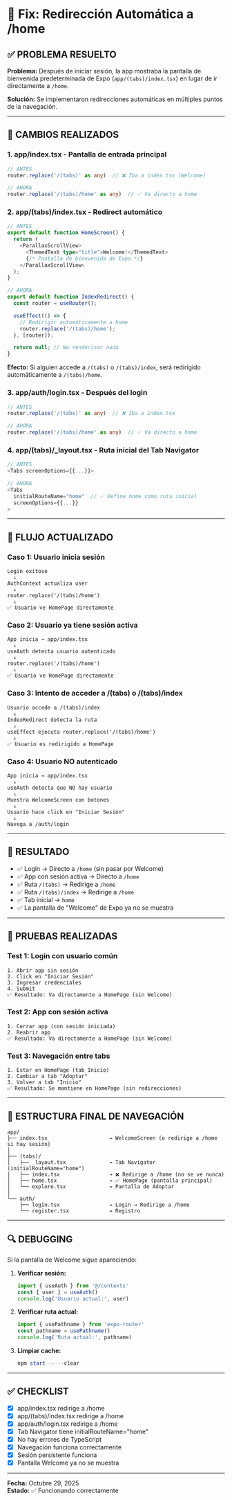 # 🔧 Fix: Redirección Automática a /home

## ✅ PROBLEMA RESUELTO

**Problema:** Después de iniciar sesión, la app mostraba la pantalla de bienvenida predeterminada de Expo (`app/(tabs)/index.tsx`) en lugar de ir directamente a `/home`.

**Solución:** Se implementaron redirecciones automáticas en múltiples puntos de la navegación.

---

## 📝 CAMBIOS REALIZADOS

### 1. **app/index.tsx** - Pantalla de entrada principal
```typescript
// ANTES
router.replace('/(tabs)' as any)  // ❌ Iba a index.tsx (Welcome)

// AHORA
router.replace('/(tabs)/home' as any)  // ✅ Va directo a home
```

### 2. **app/(tabs)/index.tsx** - Redirect automático
```typescript
// ANTES
export default function HomeScreen() {
  return (
    <ParallaxScrollView>
      <ThemedText type="title">Welcome!</ThemedText>
      {/* Pantalla de bienvenida de Expo */}
    </ParallaxScrollView>
  );
}

// AHORA
export default function IndexRedirect() {
  const router = useRouter();

  useEffect(() => {
    // Redirigir automáticamente a home
    router.replace('/(tabs)/home');
  }, [router]);

  return null; // No renderizar nada
}
```
**Efecto:** Si alguien accede a `/(tabs)` o `/(tabs)/index`, será redirigido automáticamente a `/(tabs)/home`.

### 3. **app/auth/login.tsx** - Después del login
```typescript
// ANTES
router.replace('/(tabs)' as any)  // ❌ Iba a index.tsx

// AHORA
router.replace('/(tabs)/home' as any)  // ✅ Va directo a home
```

### 4. **app/(tabs)/_layout.tsx** - Ruta inicial del Tab Navigator
```typescript
// ANTES
<Tabs screenOptions={{...}}>

// AHORA
<Tabs
  initialRouteName="home"  // ✅ Define home como ruta inicial
  screenOptions={{...}}
>
```

---

## 🔄 FLUJO ACTUALIZADO

### Caso 1: Usuario inicia sesión
```
Login exitoso
  ↓
AuthContext actualiza user
  ↓
router.replace('/(tabs)/home')
  ↓
✅ Usuario ve HomePage directamente
```

### Caso 2: Usuario ya tiene sesión activa
```
App inicia → app/index.tsx
  ↓
useAuth detecta usuario autenticado
  ↓
router.replace('/(tabs)/home')
  ↓
✅ Usuario ve HomePage directamente
```

### Caso 3: Intento de acceder a /(tabs) o /(tabs)/index
```
Usuario accede a /(tabs)/index
  ↓
IndexRedirect detecta la ruta
  ↓
useEffect ejecuta router.replace('/(tabs)/home')
  ↓
✅ Usuario es redirigido a HomePage
```

### Caso 4: Usuario NO autenticado
```
App inicia → app/index.tsx
  ↓
useAuth detecta que NO hay usuario
  ↓
Muestra WelcomeScreen con botones
  ↓
Usuario hace click en "Iniciar Sesión"
  ↓
Navega a /auth/login
```

---

## 🎯 RESULTADO

- ✅ Login → Directo a `/home` (sin pasar por Welcome)
- ✅ App con sesión activa → Directo a `/home`
- ✅ Ruta `/(tabs)` → Redirige a `/home`
- ✅ Ruta `/(tabs)/index` → Redirige a `/home`
- ✅ Tab inicial → `home`
- ✅ La pantalla de "Welcome" de Expo ya no se muestra

---

## 🧪 PRUEBAS REALIZADAS

### Test 1: Login con usuario común
```
1. Abrir app sin sesión
2. Click en "Iniciar Sesión"
3. Ingresar credenciales
4. Submit
✅ Resultado: Va directamente a HomePage (sin Welcome)
```

### Test 2: App con sesión activa
```
1. Cerrar app (con sesión iniciada)
2. Reabrir app
✅ Resultado: Va directamente a HomePage (sin Welcome)
```

### Test 3: Navegación entre tabs
```
1. Estar en HomePage (tab Inicio)
2. Cambiar a tab "Adoptar"
3. Volver a tab "Inicio"
✅ Resultado: Se mantiene en HomePage (sin redirecciones)
```

---

## 📱 ESTRUCTURA FINAL DE NAVEGACIÓN

```
app/
├── index.tsx                    → WelcomeScreen (o redirige a /home si hay sesión)
│
├── (tabs)/
│   ├── _layout.tsx              → Tab Navigator (initialRouteName="home")
│   ├── index.tsx                → ❌ Redirige a /home (no se ve nunca)
│   ├── home.tsx                 → ✅ HomePage (pantalla principal)
│   └── explore.tsx              → Pantalla de Adoptar
│
└── auth/
    ├── login.tsx                → Login → Redirige a /home
    └── register.tsx             → Registro
```

---

## 🔍 DEBUGGING

Si la pantalla de Welcome sigue apareciendo:

1. **Verificar sesión:**
   ```typescript
   import { useAuth } from '@/contexts'
   const { user } = useAuth()
   console.log('Usuario actual:', user)
   ```

2. **Verificar ruta actual:**
   ```typescript
   import { usePathname } from 'expo-router'
   const pathname = usePathname()
   console.log('Ruta actual:', pathname)
   ```

3. **Limpiar cache:**
   ```powershell
   npm start -- --clear
   ```

---

## ✅ CHECKLIST

- [x] app/index.tsx redirige a /home
- [x] app/(tabs)/index.tsx redirige a /home
- [x] app/auth/login.tsx redirige a /home
- [x] Tab Navigator tiene initialRouteName="home"
- [x] No hay errores de TypeScript
- [x] Navegación funciona correctamente
- [x] Sesión persistente funciona
- [x] Pantalla Welcome ya no se muestra

---

**Fecha:** Octubre 29, 2025  
**Estado:** ✅ Funcionando correctamente
